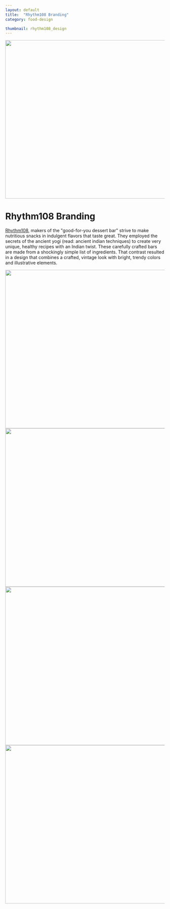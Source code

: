 ```yaml
---
layout: default
title:  "Rhythm108 Branding"
category: food-design

thumbnail: rhythm108_design
---
```


<img src="{{ site.baseurl}}/images/rhythm108_design_01.jpg" width="790" height="500">

# Rhythm108 Branding

[Rhythm108](http://rhythm108.com/), makers of the "good-for-you dessert bar" strive to make nutritious snacks in indulgent flavors that taste great. They employed the secrets of the ancient yogi (read: ancient indian techniques) to create very unique, healthy recipes with an Indian twist. These carefully crafted bars are made from a shockingly simple list of ingredients. That contrast resulted in a design that combines a crafted, vintage look with bright, trendy colors and illustrative elements.

<img src="{{ site.baseurl}}/images/rhythm108_design_02.jpg" width="790" height="500">
<img src="{{ site.baseurl}}/images/rhythm108_design_03.jpg" width="790" height="500">
<img src="{{ site.baseurl}}/images/rhythm108_design_04.jpg" width="790" height="500">
<img src="{{ site.baseurl}}/images/rhythm108_design_05.jpg" width="790" height="500">
